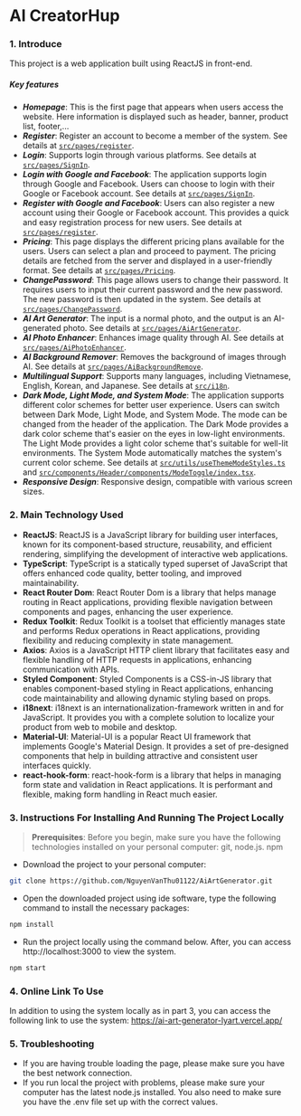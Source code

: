 # AI CreatorHup

### **1. Introduce**
This project is a web application built using ReactJS in front-end.

##### Key features
- ***Homepage***: This is the first page that appears when users access the website. Here information is displayed such as header, banner, product list, footer,...
- ***Register***: Register an account to become a member of the system. See details at [`src/pages/register`](src/pages/register).
- ***Login***: Supports login through various platforms. See details at [`src/pages/SignIn`](src/pages/SignIn).
- ***Login with Google and Facebook***: The application supports login through Google and Facebook. Users can choose to login with their Google or Facebook account. See details at [`src/pages/SignIn`](src/pages/SignIn).
- ***Register with Google and Facebook***: Users can also register a new account using their Google or Facebook account. This provides a quick and easy registration process for new users. See details at [`src/pages/register`](src/pages/register).
- ***Pricing***: This page displays the different pricing plans available for the users. Users can select a plan and proceed to payment. The pricing details are fetched from the server and displayed in a user-friendly format. See details at [`src/pages/Pricing`](src/pages/Pricing).
- ***ChangePassword***: This page allows users to change their password. It requires users to input their current password and the new password. The new password is then updated in the system. See details at [`src/pages/ChangePassword`](src/pages/ChangePassword).
- ***AI Art Generator***: The input is a normal photo, and the output is an AI-generated photo. See details at [`src/pages/AiArtGenerator`](src/pages/AiArtGenerator).
- ***AI Photo Enhancer***: Enhances image quality through AI. See details at [`src/pages/AiPhotoEnhancer`](src/pages/AiPhotoEnhancer).
- ***AI Background Remover***: Removes the background of images through AI. See details at [`src/pages/AiBackgroundRemove`](src/pages/AiBackgroundRemove).
- ***Multilingual Support***: Supports many languages, including Vietnamese, English, Korean, and Japanese. See details at [`src/i18n`](src/i18n).
- ***Dark Mode, Light Mode, and System Mode***: The application supports different color schemes for better user experience. Users can switch between Dark Mode, Light Mode, and System Mode. The mode can be changed from the header of the application. The Dark Mode provides a dark color scheme that's easier on the eyes in low-light environments. The Light Mode provides a light color scheme that's suitable for well-lit environments. The System Mode automatically matches the system's current color scheme. See details at [`src/utils/useThemeModeStyles.ts`](src/utils/useThemeModeStyles.ts) and [`src/components/Header/components/ModeToggle/index.tsx`](src/components/Header/components/ModeToggle/index.tsx).
- ***Responsive Design***: Responsive design, compatible with various screen sizes.

### **2. Main Technology Used**
+ **ReactJS**: ReactJS is a JavaScript library for building user interfaces, known for its component-based structure, reusability, and efficient rendering, simplifying the development of interactive web applications. 
+ **TypeScript**: TypeScript is a statically typed superset of JavaScript that offers enhanced code quality, better tooling, and improved maintainability.
+ **React Router Dom**: React Router Dom is a library that helps manage routing in React applications, providing flexible navigation between components and pages, enhancing the user experience.
+ **Redux Toolkit**: Redux Toolkit is a toolset that efficiently manages state and performs Redux operations in React applications, providing flexibility and reducing complexity in state management. 
+ **Axios**: Axios is a JavaScript HTTP client library that facilitates easy and flexible handling of HTTP requests in applications, enhancing communication with APIs.
+ **Styled Component**: Styled Components is a CSS-in-JS library that enables component-based styling in React applications, enhancing code maintainability and allowing dynamic styling based on props.
+ **i18next**: i18next is an internationalization-framework written in and for JavaScript. It provides you with a complete solution to localize your product from web to mobile and desktop.
+ **Material-UI**: Material-UI is a popular React UI framework that implements Google's Material Design. It provides a set of pre-designed components that help in building attractive and consistent user interfaces quickly.
+ **react-hook-form**: react-hook-form is a library that helps in managing form state and validation in React applications. It is performant and flexible, making form handling in React much easier.

### **3. Instructions For Installing And Running The Project Locally**
> **Prerequisites**: Before you begin, make sure you have the following technologies installed on your personal computer: git, node.js. npm
-  Download the project to your personal computer:
```bash
git clone https://github.com/NguyenVanThu01122/AiArtGenerator.git
```
- Open the downloaded project using ide software, type the following command to install the necessary packages:
```bash
npm install
```
- Run the project locally using the command below. After, you can access http://localhost:3000 to view the system.
```bash
npm start
```
### **4. Online Link To Use**
In addition to using the system locally as in part 3, you can access the following link to use the system: 
https://ai-art-generator-lyart.vercel.app/

### **5. Troubleshooting**
- If you are having trouble loading the page, please make sure you have the best network connection.
- If you run local the project with problems, please make sure your computer has the latest node.js installed. You also need to make sure you have the .env file set up with the correct values.